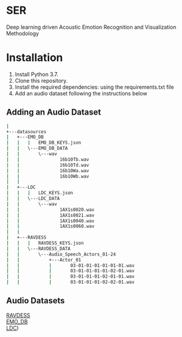 # SER
Deep learning driven Acoustic Emotion Recognition and Visualization Methodology

# Installation
1. Install Python 3.7.
2. Clone this repository.
3. Install the required dependencies:
    using the requirements.txt file
4. Add an audio dataset following the instructions below

## Adding an Audio Dataset        
```Bash
|           
+---datasources
|   +---EMO_DB
|   |   |   EMO_DB_KEYS.json   
|   |   \---EMO_DB_DATA
|   |       \---wav
|   |               16b10Tb.wav
|   |               16b10Td.wav
|   |               16b10Wa.wav
|   |               16b10Wb.wav
|   |               
|   +---LDC
|   |   |   LDC_KEYS.json  
|   |   \---LDC_DATA
|   |       \---wav
|   |               1AX1s0020.wav
|   |               1AX1s0021.wav
|   |               1AX1s0040.wav
|   |               1AX1s0060.wav
|   |               
|   +---RAVDESS
|   |   |   RAVDESS_KEYS.json  
|   |   \---RAVDESS_DATA
|   |       \---Audio_Speech_Actors_01-24
|   |           +---Actor_01
|   |           |       03-01-01-01-01-01-01.wav
|   |           |       03-01-01-01-01-02-01.wav
|   |           |       03-01-01-01-02-01-01.wav
|   |           |       03-01-01-01-02-02-01.wav
```

## Audio Datasets
[RAVDESS](https://zenodo.org/record/1188976#.YRJD6IhKiiM)  
[EMO_DB](http://emodb.bilderbar.info/start.html)  
[LDC](https://catalog.ldc.upenn.edu/LDC2002S28))
